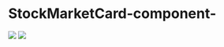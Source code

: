 # StockMarketCard-component-
<img src="C:\Users\MHD\Desktop\NewProject\screenshot\canvas app.PNG" />
<img src="C:\Users\MHD\Desktop\NewProject\screenshot\result.PNG" />